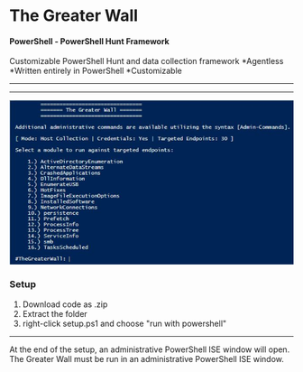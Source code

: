 # The Greater Wall
#### PowerShell - PowerShell Hunt Framework
Customizable PowerShell Hunt and data collection framework
*Agentless
*Written entirely in PowerShell
*Customizable
***
***

![Alt text](https://github.com/NintendoWii/TheGreaterWall/blob/main/images/TGW.JPG)

### Setup
1. Download code as .zip
2. Extract the folder
3. right-click setup.ps1 and choose "run with powershell"
***
At the end of the setup, an administrative PowerShell ISE window will open.
The Greater Wall must be run in an administrative PowerShell ISE window.
